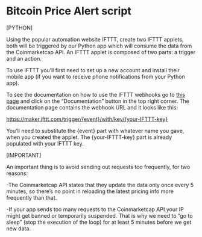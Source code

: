 # Bitcoin Price Alert script


[PYTHON]


Using the popular automation website IFTTT, create two IFTTT applets, both will be triggered by our Python app which will consume the data from the Coinmarketcap API. An IFTTT applet is composed of two parts: a trigger and an action.



 To use IFTTT you’ll first need to set up a new account and install their mobile app (if you want to receive phone notifications from your Python app).
 
 
 To see the documentation on how to use the IFTTT webhooks go to <a href="https://ifttt.com/maker_webhooks">this page</a> and click on the “Documentation” button in the top right corner. The documentation page contains the webhook URL and it looks like this:

https://maker.ifttt.com/trigger/{event}/with/key/{your-IFTTT-key}


You’ll need to substitute the {event} part with whatever name you gave, when you created the applet. The {your-IFTTT-key} part is already populated with your IFTTT key.



[IMPORTANT]

An important thing is to avoid sending out requests too frequently, for two reasons:

-The Coinmarketcap API states that they update the data only once every 5 minutes, so there’s no point in reloading the latest pricing info more frequently than that.


-If your app sends too many requests to the Coinmarketcap API your IP might get banned or temporarily suspended.
That is why we need to “go to sleep” (stop the execution of the loop) for at least 5 minutes before we get new data. 
 
